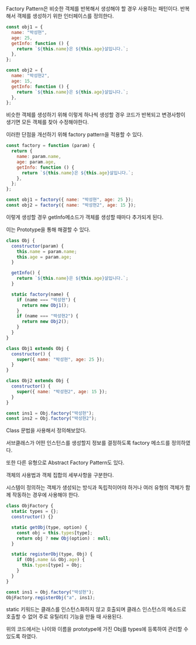 Factory Pattern은 비슷한 객체를 반복해서 생성해야 할 경우 사용하는 패턴이다. 반복해서 객체를 생성하기 위한 인터페이스를 정의한다.

```js
const obj1 = {
  name: "박성현",
  age: 25,
  getInfo: function () {
    return `${this.name}은 ${this.age}살입니다.`;
  },
};

const obj2 = {
  name: "박성현2",
  age: 15,
  getInfo: function () {
    return `${this.name}은 ${this.age}살입니다.`;
  },
};
```

비슷한 객체를 생성하기 위해 이렇게 하나씩 생성할 경우 코드가 반복되고 변경사항이 생기면 모든 객체를 찾아 수정해야한다.

이러한 단점을 개선하기 위해 factory pattern을 적용할 수 있다.

```js
const factory = function (param) {
  return {
    name: param.name,
    age: param.age,
    getInfo: function () {
      return `${this.name}은 ${this.age}살입니다.`;
    },
  };
};

const obj1 = factory({ name: "박성현", age: 25 });
const obj2 = factory({ name: "박성현2", age: 15 });
```

이렇게 생성할 경우 getInfo메소드가 객체를 생성할 때마다 추가되게 된다.

이는 Prototype을 통해 해결할 수 있다.

```js
class Obj {
  constructor(param) {
    this.name = param.name;
    this.age = param.age;
  }

  getInfo() {
    return `${this.name}은 ${this.age}살입니다.`;
  }

  static factory(name) {
    if (name === "박성현") {
      return new Obj1();
    }
    if (name === "박성현2") {
      return new Obj2();
    }
  }
}

class Obj1 extends Obj {
  constructor() {
    super({ name: "박성현", age: 25 });
  }
}

class Obj2 extends Obj {
  constructor() {
    super({ name: "박성현2", age: 15 });
  }
}

const ins1 = Obj.factory("박성현");
const ins2 = Obj.factory("박성현2");
```

Class 문법을 사용해서 정의해보았다.

서브클래스가 어떤 인스턴스를 생성할지 정보를 결정하도록 factory 메소드를 정의하였다.

또한 다른 유형으로 Abstract Factory Pattern도 있다.

객체의 사용법과 객체 집합의 세부사항을 구분한다.

시스템이 정의하는 객체가 생성되는 방식과 독립적이어야 하거나 여러 유형의 객체가 함께 작동하는 경우에 사용해야 한다.

```js
class ObjFactory {
  static types = {};
  constructor() {}

  static getObj(type, option) {
    const obj = this.types[type];
    return obj ? new Obj(option) : null;
  }

  static registerObj(type, Obj) {
    if (Obj.name && Obj.age) {
      this.types[type] = Obj;
    }
  }
}

const ins1 = Obj.factory("박성현");
ObjFactory.registerObj("a", ins1);
```

static 키워드는 클래스를 인스턴스화하지 않고 호출되며 클래스 인스턴스의 메소드로 호출할 수 없어 주로 유틸리티 기능을 만들 때 사용된다.

위의 코드에서는 나이와 이름을 prototype에 가진 Obj를 types에 등록하여 관리할 수 있도록 하였다.
